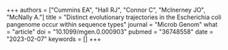 +++
authors = ["Cummins EA", "Hall RJ", "Connor C", "McInerney JO", "McNally A."]
title = "Distinct evolutionary trajectories in the Escherichia coli pangenome occur within sequence types"
journal = "Microb Genom"
what = "article"
doi = "10.1099/mgen.0.000903"
pubmed = "36748558"
date = "2023-02-07"
keywords = []
+++

